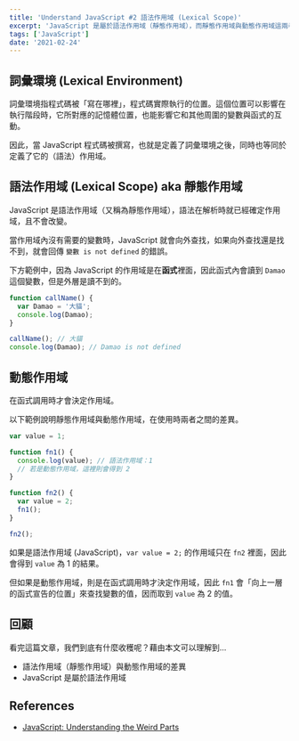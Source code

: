 ```yaml
---
title: 'Understand JavaScript #2 語法作用域 (Lexical Scope)'
excerpt: 'JavaScript 是屬於語法作用域（靜態作用域），而靜態作用域與動態作用域這兩者有何不同呢。'
tags: ['JavaScript']
date: '2021-02-24'
---
```


## 詞彙環境 (Lexical Environment)

詞彙環境指程式碼被「寫在哪裡」，程式碼實際執行的位置。這個位置可以影響在執行階段時，它所對應的記憶體位置，也能影響它和其他周圍的變數與函式的互動。

因此，當 JavaScript 程式碼被撰寫，也就是定義了詞彙環境之後，同時也等同於定義了它的（語法）作用域。

## 語法作用域 (Lexical Scope) aka 靜態作用域

JavaScript 是語法作用域（又稱為靜態作用域），語法在解析時就已經確定作用域，且不會改變。

當作用域內沒有需要的變數時，JavaScript 就會向外查找，如果向外查找還是找不到，就會回傳 `變數 is not defined` 的錯誤。

下方範例中，因為 JavaScript 的作用域是在**函式**裡面，因此函式內會讀到 `Damao` 這個變數，但是外層是讀不到的。

```javascript
function callName() {
  var Damao = '大貓';
  console.log(Damao);
}

callName(); // 大貓
console.log(Damao); // Damao is not defined
```

## 動態作用域

在函式調用時才會決定作用域。

以下範例說明靜態作用域與動態作用域，在使用時兩者之間的差異。

```javascript
var value = 1;

function fn1() {
  console.log(value); // 語法作用域：1
  // 若是動態作用域，這裡則會得到 2
}

function fn2() {
  var value = 2;
  fn1();
}

fn2();
```

如果是語法作用域 (JavaScript)，`var value = 2;` 的作用域只在 `fn2` 裡面，因此會得到 `value` 為 1 的結果。

但如果是動態作用域，則是在函式調用時才決定作用域，因此 `fn1` 會「向上一層的函式宣告的位置」來查找變數的值，因而取到 `value` 為 2 的值。

## 回顧

看完這篇文章，我們到底有什麼收穫呢？藉由本文可以理解到…

- 語法作用域（靜態作用域）與動態作用域的差異
- JavaScript 是屬於語法作用域

## References

- [JavaScript: Understanding the Weird Parts](https://www.udemy.com/course/understand-javascript/)
